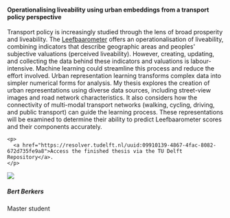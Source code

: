 <div class="row">
  <div class="col-sm-8">
    <h4 id="bert-berkers">Operationalising liveability using urban embeddings from a transport policy perspective</h4>
    <p>
      Transport policy is increasingly studied through the lens of broad prosperity and liveability. The <a href="https://www.leefbaarometer.nl/home.php">Leefbaarometer</a> offers an operationalisation of liveability, combining indicators that describe geographic areas and peoples' subjective valuations (perceived liveability).
      However, creating, updating, and collecting the data behind these indicators and valuations is labour-intensive. Machine learning could streamline this process and reduce the effort involved. Urban representation learning transforms complex data into simpler numerical forms for analysis. 
      My thesis explores the creation of urban representations using diverse data sources, including street-view images and road network characteristics. It also considers how the connectivity of multi-modal transport networks (walking, cycling, driving, and public transport) can guide the learning process. These representations will be examined to determine their ability to predict Leefbaarometer scores and their components accurately.
    </p>

    <p>
      <a href="https://resolver.tudelft.nl/uuid:09910139-4867-4fac-8082-672d735fe9a8">Access the finished thesis via the TU Delft Repository</a>.
    </p>
  </div>

  <div class="col-sm-4">
    <div class="card contact-card">
      <div class="row g-0">
        <div class="col-sm-3">
          <!-- <a href="https://www.tudelft.nl/en/"> -->
            <img src="{{ 'assets/images/person.webp' | relative_url }}" class="contact-avatar">
          <!-- </a> -->
        </div>
        <div class="col-sm-9 gx-sm-3">
          <div class="card-body">
            <h5 class="card-title">Bert Berkers</h5>
            <p class="card-text">
              Master student<br>
              <!-- <a href="mailto:mail@tudelft.nl">some.address@student.tudelft.nl</a> -->
            </p>
          </div>
        </div>
      </div>
    </div>
  </div>

</div>
